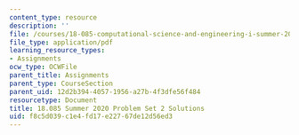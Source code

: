 ```yaml
---
content_type: resource
description: ''
file: /courses/18-085-computational-science-and-engineering-i-summer-2020/f8c5d039c1e4fd17e22767de12d56ed3_MIT18_085Summer20_PS2_sol.pdf
file_type: application/pdf
learning_resource_types:
- Assignments
ocw_type: OCWFile
parent_title: Assignments
parent_type: CourseSection
parent_uid: 12d2b394-4057-1956-a27b-4f3dfe56f484
resourcetype: Document
title: 18.085 Summer 2020 Problem Set 2 Solutions
uid: f8c5d039-c1e4-fd17-e227-67de12d56ed3
---
```

